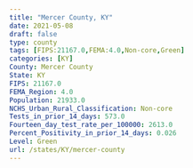 ```yaml
---
title: "Mercer County, KY"
date: 2021-05-08
draft: false
type: county
tags: [FIPS:21167.0,FEMA:4.0,Non-core,Green]
categories: [KY]
County: Mercer County
State: KY
FIPS: 21167.0
FEMA_Region: 4.0
Population: 21933.0
NCHS_Urban_Rural_Classification: Non-core
Tests_in_prior_14_days: 573.0
Fourteen_day_test_rate_per_100000: 2613.0
Percent_Positivity_in_prior_14_days: 0.026
Level: Green
url: /states/KY/mercer-county
---
```



